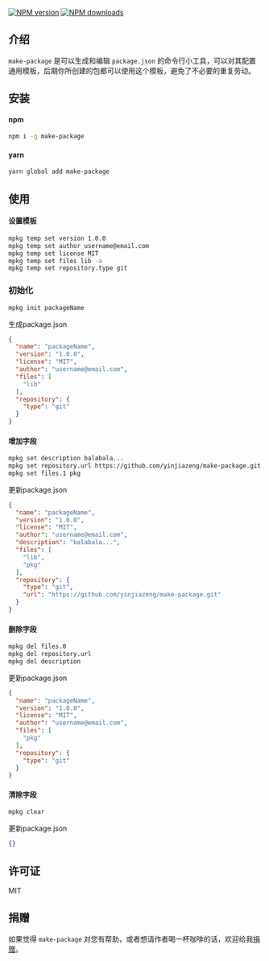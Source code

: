 
[![NPM version](https://img.shields.io/npm/v/make-package)](https://npmjs.org/package/make-package)
[![NPM downloads](https://img.shields.io/npm/dm/make-package)](https://npmjs.org/package/make-package)

##  介绍
`make-package` 是可以生成和编辑 `package.json`
的命令行小工具，可以对其配置通用模板，后期你所创建的包都可以使用这个模板，避免了不必要的重复劳动。

## 安装

#### npm
```sh
npm i -g make-package
```

#### yarn
```sh
yarn global add make-package
```

## 使用
#### 设置模板
```sh
mpkg temp set version 1.0.0
mpkg temp set author username@email.com
mpkg temp set license MIT
mpkg temp set files lib -a
mpkg temp set repository.type git
```

### 初始化
```sh
mpkg init packageName
```
生成package.json
```json
{
  "name": "packageName",
  "version": "1.0.0",
  "license": "MIT",
  "author": "username@email.com",
  "files": [
    "lib"
  ],
  "repository": {
    "type": "git"
  }
}
```

#### 增加字段
```sh
mpkg set description balabala...
mpkg set repository.url https://github.com/yinjiazeng/make-package.git
mpkg set files.1 pkg
```
更新package.json
```json
{
  "name": "packageName",
  "version": "1.0.0",
  "license": "MIT",
  "author": "username@email.com",
  "description": "balabala...",
  "files": [
    "lib",
    "pkg"
  ],
  "repository": {
    "type": "git",
    "url": "https://github.com/yinjiazeng/make-package.git"
  }
}
```

#### 删除字段
```sh
mpkg del files.0
mpkg del repository.url
mpkg del description
```
更新package.json
```json
{
  "name": "packageName",
  "version": "1.0.0",
  "license": "MIT",
  "author": "username@email.com",
  "files": [
    "pkg"
  ],
  "repository": {
    "type": "git"
  }
}
```

#### 清除字段
```sh
mpkg clear
```
更新package.json
```json
{}
```

## 许可证
MIT

## 捐赠
如果觉得 `make-package` 对您有帮助，或者想请作者喝一杯咖啡的话，欢迎给我[捐赠](https://github.com/yinjiazeng/donate)。
